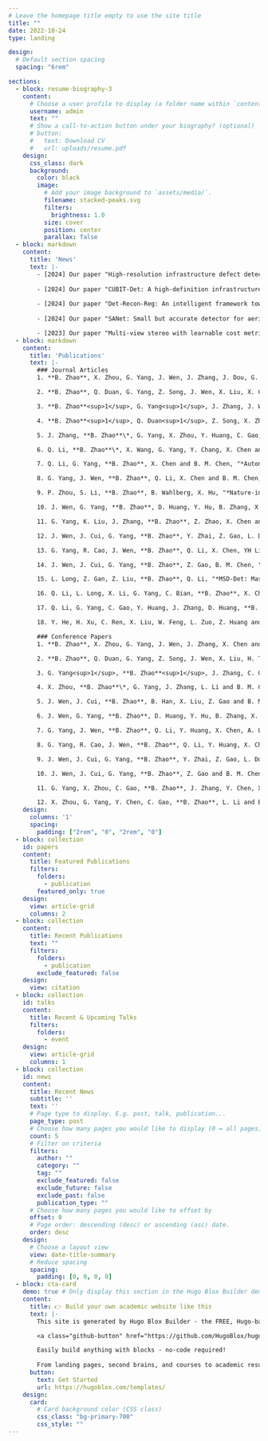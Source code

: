 ```yaml
---
# Leave the homepage title empty to use the site title
title: ""
date: 2022-10-24
type: landing

design:
  # Default section spacing
  spacing: "6rem"

sections:
  - block: resume-biography-3
    content:
      # Choose a user profile to display (a folder name within `content/authors/`)
      username: admin
      text: ""
      # Show a call-to-action button under your biography? (optional)
      # button:
      #   text: Download CV
      #   url: uploads/resume.pdf
    design:
      css_class: dark
      background:
        color: black
        image:
          # Add your image background to `assets/media/`.
          filename: stacked-peaks.svg
          filters:
            brightness: 1.0
          size: cover
          position: center
          parallax: false
  - block: markdown
    content:
      title: 'News'
      text: |-
        - [2024] Our paper "High-resolution infrastructure defect detection dataset sourced by unmanned systems and validated with deep learning approaches" is accepted to **Automation in Construction (AIC)**!
        
        - [2024] Our paper "CUBIT-Det: A high-definition infrastructure defect dataset fully evaluated with deep learning processes" is accepted to **IEEE International Conference on Control & Automation (ICCA)**!
        
        - [2024] Our paper "Det-Recon-Reg: An intelligent framework towards automated large-Scale infrastructure inspection" is accepted to **IEEE/RSJ International Conference on Intelligent Robots and Systems (IROS)**!
        
        - [2024] Our paper "SANet: Small but accurate detector for aerial flying object" is accepted to **IEEE International Conference on Robotics and Automation (ICRA)**!

        - [2023] Our paper "Multi-view stereo with learnable cost metric" is accepted to **IEEE/RSJ International Conference on Intelligent Robots and Systems (IROS)**!
  - block: markdown
    content:
      title: 'Publications'
      text: |-
        ### Journal Articles
        1. **B. Zhao**, X. Zhou, G. Yang, J. Wen, J. Zhang, J. Dou, G. Li, X. Chen and B. M. Chen, "*High-resolution infrastructure defect detection dataset sourced by unmanned systems and validated with deep learning approaches*", **Automation in Construction (AIC)**, 2024.

        2. **B. Zhao**, Q. Duan, G. Yang, Z. Song, J. Wen, X. Liu, X. Chen and B. M. Chen, "*High-Performance Real-Time Defect Detector for UAV-Based Online Large-Scale Infrastructure Detection*", **IEEE Transactions on Automation Science and Engineering (T-ASE)**, 2024. (Under Review)

        3. **B. Zhao**<sup>1</sup>, G. Yang<sup>1</sup>, J. Zhang, J. Wen, X. Chen and B. M. Chen, "*Det-Recon-Reg: An Intelligent Framework Towards Automated Large-Scale Infrastructure Inspection*", **IEEE Transactions on Instrumentation and Measurement (T-IM)**, 2024. (Under Review) (<sup>1</sup>denotes co-first author)

        4. **B. Zhao**<sup>1</sup>, Q. Duan<sup>1</sup>, Z. Song, X. Zhang, X. Liu, X. Chen and B. M. Chen, "*VGS: Voxel Map based Surfel Gaussian Splatting for Scene Reconstruction*", **IEEE Transactions on Industrial Electronics (T-IE)**, 2024. (Under Review) (<sup>1</sup>denotes co-first author)

        5. J. Zhang, **B. Zhao**\*, G. Yang, X. Zhou, Y. Huang, C. Gao, X. Chen and B. M. Chen, "*Automated High-Precision Digital Twin Modeling of Building Façade Defects with Geobim-Assisted Registration*", **Advanced Engineering Informatics**, 2024. (Revised and Resubmitted) (\*denotes corresponding author)

        6. Q. Li, **B. Zhao**\*, X. Wang, G. Yang, Y. Chang, X. Chen and B. M. Chen, "*Autonomous Building Material Stock Estimation using 3D Modeling and Multilayer Perceptron: A Case of Hong Kong*", **Resources, Conservation & Recycling**, 2024. (Under Review) (\*denotes corresponding author)

        7. Q. Li, G. Yang, **B. Zhao**, X. Chen and B. M. Chen, "*Autonomous design framework for building integrated photovoltaics: data collection, 3D modeling, and deployment strategy*", **Applied Energy**, 2024.

        8. G. Yang, J. Wen, **B. Zhao**, Q. Li, X. Chen and B. M. Chen, "*Towards End-to-End Underwater Multi-View Stereo for Real-World Dense Scene Reconstruction*", **IEEE Transactions on Industrial Informatics (T-II)**, 2024. (Revised and Resubmitted)

        9. P. Zhou, S. Li, **B. Zhao**, B. Wahlberg, X. Hu, "*Nature-inspired dynamic control for pursuit-evasion of robots*", **Automatica**, 2024. (Under Review)

        10. J. Wen, G. Yang, **B. Zhao**, D. Huang, Y. Hu, B. Zhang, X. Chen and B. M. Chen, "*A semi-supervised domain-adaptive real-world underwater image enhancement method*", **IEEE Transactions on Circuits and Systems for Video Technology (T-CSVT)**, 2024. (Under Review)

        11. G. Yang, K. Liu, J. Zhang, **B. Zhao**, Z. Zhao, X. Chen and B. M. Chen, "*Datasets and processing methods for boosting visual inspection of civil infrastructure: A comprehensive review and case study on crack classifications, segmentation, and detection*", **Construction and Building Materials**, 2022.

        12. J. Wen, J. Cui, G. Yang, **B. Zhao**, Y. Zhai, Z. Gao, L. Dou and B. M. Chen, "*WaterFormer: Global-Local transformer for underwater image enhancement with environment adaptor*", **IEEE Robotics and Automation Magazine (RA-M)**, 2024.

        13. G. Yang, R. Cao, J. Wen, **B. Zhao**, Q. Li, X. Chen, YH Liu and B. M. Chen, "*Multi-View Stereo with Geometric Encoding for Large-Scale Dense Scene Reconstruction*", **IEEE Transactions on Automation Science and Engineering (T-ASE)**, 2024. (Under Review)

        14. J. Wen, J. Cui, G. Yang, **B. Zhao**, Z. Gao, B. M. Chen, "*Progressive Domain-Adaptive Underwater Object Detection Assisted with Underwater Image Enhancement*", **Engineering Applications of Artificial Intelligence (EAAI)**, 2024. (Under Review)

        15. L. Long, Z. Gan, Z. Liu, **B. Zhao**, Q. Li, "*MSD-Det: Masonry Structures Damage Detection Dataset for Preventive Conservation of Heritage*", **Journal of Cultural Heritage**, 2024. (Under Review)

        16. Q. Li, L. Long, X. Li, G. Yang, C. Bian, **B. Zhao**, X. Chen and Ben M. Chen, "*Life cycle cost analysis of circular photovoltaic façade in dense urban environment using 3D modeling*", **Renewable Energy**, 2024.

        17. Q. Li, G. Yang, C. Gao, Y. Huang, J. Zhang, D. Huang, **B. Zhao**, X. Chen and B. M. Chen, "*Single drone-based 3D reconstruction approach to improve public engagement in conservation of heritage buildings: A case of Hakka Tulou*", **Journal of Building Engineering**, 2024.

        18. Y. He, H. Xu, C. Ren, X. Liu, W. Feng, L. Zuo, Z. Huang and **B. Zhao**, "*Research status of preparation methods of multi-component high entropy alloy*", **Nonferrous Metals Engineering**, 2020.

        ### Conference Papers
        1. **B. Zhao**, X. Zhou, G. Yang, J. Wen, J. Zhang, X. Chen and B. M. Chen, "*CUBIT-Det: A high-definition infrastructure defect dataset fully evaluated with deep learning processes*", **IEEE International Conference on Control & Automation (ICCA)**, Reykjavík, Iceland, 2024.

        2. **B. Zhao**, Q. Duan, G. Yang, Z. Song, J. Wen, X. Liu, H. Tang, Q. Li, X. Chen and B. M. Chen, "*Lightweight yet High-Performance Defect Detector for UAV-Based Large-Scale Infrastructure Real-Time Inspection*", **IEEE International Conference on Robotics and Automation (ICRA)**, Atlanta, USA, 2025. (Under Review)

        3. G. Yang<sup>1</sup>, **B. Zhao**<sup>1</sup>, J. Zhang, C. Gao, Y. Huang, J. Wen, Q. Li, X. Chen and B. M. Chen, "*Det-Recon-Reg: An intelligent framework towards automated large-Scale infrastructure inspection*", **IEEE/RSJ International Conference on Intelligent Robots and Systems (IROS)**, Abu Dhabi, UAE, 2024. (<sup>1</sup>denotes co-first author)

        4. X. Zhou, **B. Zhao**\*, G. Yang, J. Zhang, L. Li and B. M. Chen, "*SANet: Small but accurate detector for aerial flying object*", **IEEE International Conference on Robotics and Automation (ICRA)**, Yokohama, Japan, 2024. (\*denotes corresponding author)

        5. J. Wen, J. Cui, **B. Zhao**, B. Han, X. Liu, Z. Gao and B. M. Chen, "*EnYOLO: A Real-Time Framework for Domain-Adaptive Underwater Object Detection with Image Enhancement*", **IEEE International Conference on Robotics and Automation (ICRA)**, Yokohama, Japan, 2024.

        6. J. Wen, G. Yang, **B. Zhao**, D. Huang, Y. Hu, B. Zhang, X. Chen and B. M. Chen, "*I2D-UIE: Alleviating Inter- and Intra-Domain Shifts for Real-world Underwater Image Enhancement*", **IEEE International Conference on Robotics and Automation (ICRA)**, Atlanta, USA, 2025. (Under Review)

        7. G. Yang, J. Wen, **B. Zhao**, Q. Li, Y. Huang, X. Chen, A. Lam, and B. M. Chen, "*End-to-End Underwater Multi-View Stereo for Dense Scene Reconstruction*", **IEEE International Conference on Robotics and Automation (ICRA)**, Atlanta, USA, 2025. (Under Review)

        8. G. Yang, R. Cao, J. Wen, **B. Zhao**, Q. Li, Y. Huang, X. Chen, A. Lam, YH Liu and B. M. Chen, "*Multi-View Stereo with Geometric Encoding for Dense Scene Reconstruction*", **IEEE International Conference on Robotics and Automation (ICRA)**, Atlanta, USA, 2025. (Under Review)

        9. J. Wen, J. Cui, G. Yang, **B. Zhao**, Y. Zhai, Z. Gao, L. Dou and B. M. Chen, "*WaterFormer: Global-Local transformer for underwater image enhancement with environment adaptor*", **IEEE/RSJ International Conference on Intelligent Robots and Systems (IROS)**, Abu Dhabi, UAE, 2024.

        10. J. Wen, J. Cui, G. Yang, **B. Zhao**, Z. Gao and B. M. Chen, "*Underwater object detection integrated with image enhancement*", **IEEE International Conference on Real-time Computing and Robotics (RCAR)**, Alesund, Norway, 2024.

        11. G. Yang, X. Zhou, C. Gao, **B. Zhao**, J. Zhang, Y. Chen, X. Chen and B. M. Chen, "*Multi-view stereo with learnable cost metric*", **IEEE/RSJ International Conference on Intelligent Robots and Systems (IROS)**, Detroit, Michigan, USA, 2023.

        12. X. Zhou, G. Yang, Y. Chen, C. Gao, **B. Zhao**, L. Li and B. M. Chen, "*ADMNet: Anti-drone real-time detection and monitoring*", **IEEE/RSJ International Conference on Intelligent Robots and Systems (IROS)**, Detroit, Michigan, USA, 2023.
    design:
      columns: '1'
      spacing:
        padding: ["2rem", "0", "2rem", "0"]
  - block: collection
    id: papers
    content:
      title: Featured Publications
      filters:
        folders:
          - publication
        featured_only: true
    design:
      view: article-grid
      columns: 2
  - block: collection
    content:
      title: Recent Publications
      text: ""
      filters:
        folders:
          - publication
        exclude_featured: false
    design:
      view: citation
  - block: collection
    id: talks
    content:
      title: Recent & Upcoming Talks
      filters:
        folders:
          - event
    design:
      view: article-grid
      columns: 1
  - block: collection
    id: news
    content:
      title: Recent News
      subtitle: ''
      text: ''
      # Page type to display. E.g. post, talk, publication...
      page_type: post
      # Choose how many pages you would like to display (0 = all pages)
      count: 5
      # Filter on criteria
      filters:
        author: ""
        category: ""
        tag: ""
        exclude_featured: false
        exclude_future: false
        exclude_past: false
        publication_type: ""
      # Choose how many pages you would like to offset by
      offset: 0
      # Page order: descending (desc) or ascending (asc) date.
      order: desc
    design:
      # Choose a layout view
      view: date-title-summary
      # Reduce spacing
      spacing:
        padding: [0, 0, 0, 0]
  - block: cta-card
    demo: true # Only display this section in the Hugo Blox Builder demo site
    content:
      title: 👉 Build your own academic website like this
      text: |-
        This site is generated by Hugo Blox Builder - the FREE, Hugo-based open source website builder trusted by 250,000+ academics like you.

        <a class="github-button" href="https://github.com/HugoBlox/hugo-blox-builder" data-color-scheme="no-preference: light; light: light; dark: dark;" data-icon="octicon-star" data-size="large" data-show-count="true" aria-label="Star HugoBlox/hugo-blox-builder on GitHub">Star</a>

        Easily build anything with blocks - no-code required!
        
        From landing pages, second brains, and courses to academic resumés, conferences, and tech blogs.
      button:
        text: Get Started
        url: https://hugoblox.com/templates/
    design:
      card:
        # Card background color (CSS class)
        css_class: "bg-primary-700"
        css_style: ""
---
```

